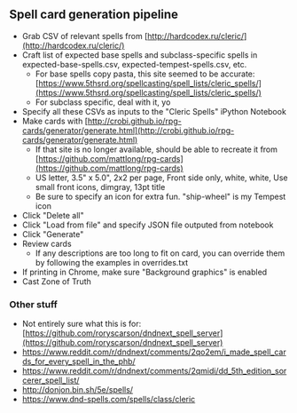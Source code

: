 ## Spell card generation pipeline

* Grab CSV of relevant spells from [http://hardcodex.ru/cleric/](http://hardcodex.ru/cleric/)
* Craft list of expected base spells and subclass-specific spells in expected-base-spells.csv, expected-tempest-spells.csv, etc.
    * For base spells copy pasta, this site seemed to be accurate: [https://www.5thsrd.org/spellcasting/spell_lists/cleric_spells/](https://www.5thsrd.org/spellcasting/spell_lists/cleric_spells/)
    * For subclass specific, deal with it, yo
* Specify all these CSVs as inputs to the "Cleric Spells" iPython Notebook
* Make cards with [http://crobi.github.io/rpg-cards/generator/generate.html](http://crobi.github.io/rpg-cards/generator/generate.html)
    * If that site is no longer available, should be able to recreate it from [https://github.com/mattlong/rpg-cards](https://github.com/mattlong/rpg-cards)
    * US letter, 3.5" x 5.0", 2x2 per page, Front side only, white, white, Use small front icons, dimgray, 13pt title
    * Be sure to specify an icon for extra fun. "ship-wheel" is my Tempest icon
* Click "Delete all"
* Click "Load from file" and specify JSON file outputed from notebook
* Click "Generate"
* Review cards
    * If any descriptions are too long to fit on card, you can override them by following the examples in overrides.txt
* If printing in Chrome, make sure "Background graphics" is enabled
* Cast Zone of Truth


### Other stuff

* Not entirely sure what this is for: [https://github.com/roryscarson/dndnext_spell_server](https://github.com/roryscarson/dndnext_spell_server)
* https://www.reddit.com/r/dndnext/comments/2qo2em/i_made_spell_cards_for_every_spell_in_the_phb/
* https://www.reddit.com/r/dndnext/comments/2qmidi/dd_5th_edition_sorcerer_spell_list/
* http://donjon.bin.sh/5e/spells/
* https://www.dnd-spells.com/spells/class/cleric

